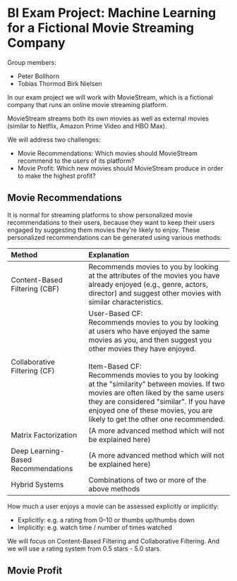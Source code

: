# BI Exam Project: Machine Learning for a Fictional Movie Streaming Company

Group members:
- Peter Bollhorn
- Tobias Thormod Birk Nielsen

In our exam project we will work with MovieStream, which is a fictional company that runs an online movie streaming platform.

MovieStream streams both its own movies as well as external movies (similar to Netflix, Amazon Prime Video and HBO Max).

We will address two challenges:
- Movie Recommendations: Which movies should MovieStream recommend to the users of its platform?
- Movie Profit: Which new movies should MovieStream produce in order to make the highest profit?


## Movie Recommendations
It is normal for streaming platforms to show personalized movie recommendations to their users, because they want to keep their users engaged by suggesting them movies they're likely to enjoy. These personalized recommendations can be generated using various methods:

| Method                                    | Explanation                                                                                                                                                                           |
|:------------------------------------------|:--------------------------------------------------------------------------------------------------------------------------------------------------------------------------------------|
| Content-Based Filtering (CBF)             | Recommends movies to you by looking at the attributes of the movies you have already enjoyed (e.g., genre, actors, director) and suggest other movies with similar characteristics.   |
| Collaborative Filtering (CF)              | User-Based CF:<br>Recommends movies to you by looking at users who have enjoyed the same movies as you, and then suggest you other movies they have enjoyed.<br><br>Item-Based CF:<br>Recommends movies to you by looking at the "similarity" between movies. If two movies are often liked by the same users they are considered "similar". If you have enjoyed one of these movies, you are likely to get the other one recommended.                               |
| Matrix Factorization                      | (A more advanced method which will not be explained here)                                                                                                                             |
| Deep Learning-Based Recommendations       | (A more advanced method which will not be explained here)                                                                                                                             |
| Hybrid Systems                            | Combinations of two or more of the above methods                                                                                                                                      |

How much a user enjoys a movie can be assessed explicitly or implicitly:
- Explicitly: e.g. a rating from 0–10 or thumbs up/thumbs down
- Implicitly: e.g. watch time / number of times watched

We will focus on Content-Based Filtering and Collaborative Filtering. And we will use a rating system from 0.5 stars - 5.0 stars.

## Movie Profit
